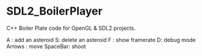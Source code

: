 # SDL2_BoilerPlayer
C++ Boiler Plate code for OpenGL & SDL2 projects.

A : add an asteroid
S: delete an asteroid
F :  show framerate
D: debug mode
Arrows : move
SpaceBar: shoot